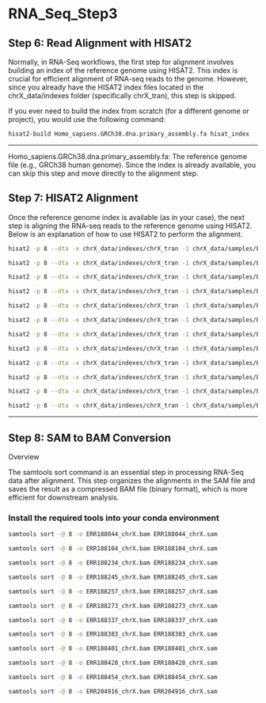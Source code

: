# RNA_Seq_Step3
## Step 6: Read Alignment with HISAT2

Normally, in RNA-Seq workflows, the first step for alignment involves building an index of the reference genome using HISAT2. This index is crucial for efficient alignment of RNA-seq reads to the genome. However, since you already have the HISAT2 index files located in the chrX_data/indexes folder (specifically chrX_tran), this step is skipped.

If you ever need to build the index from scratch (for a different genome or project), you would use the following command:

```bash
hisat2-build Homo_sapiens.GRCh38.dna.primary_assembly.fa hisat_index
```
---
Homo_sapiens.GRCh38.dna.primary_assembly.fa: The reference genome file (e.g., GRCh38 human genome).
Since the index is already available, you can skip this step and move directly to the alignment step.

## Step 7: HISAT2 Alignment
Once the reference genome index is available (as in your case), the next step is aligning the RNA-seq reads to the reference genome using HISAT2. Below is an explanation of how to use HISAT2 to perform the alignment.
```bash
hisat2 -p 8 --dta -x chrX_data/indexes/chrX_tran -1 chrX_data/samples/ERR188044_chrX_1.fastq.gz -2 chrX_data/samples/ERR188044_chrX_2.fastq.gz -S ERR188044_chrX.sam
```
```bash
hisat2 -p 8 --dta -x chrX_data/indexes/chrX_tran -1 chrX_data/samples/ERR188104_chrX_1.fastq.gz -2 chrX_data/samples/ERR188104_chrX_2.fastq.gz -S ERR188104_chrX.sam
```
```bash
hisat2 -p 8 --dta -x chrX_data/indexes/chrX_tran -1 chrX_data/samples/ERR188234_chrX_1.fastq.gz -2 chrX_data/samples/ERR188234_chrX_2.fastq.gz -S ERR188234_chrX.sam
```
```bash
hisat2 -p 8 --dta -x chrX_data/indexes/chrX_tran -1 chrX_data/samples/ERR188245_chrX_1.fastq.gz -2 chrX_data/samples/ERR188245_chrX_2.fastq.gz -S ERR188245_chrX.sam
```
```bash
hisat2 -p 8 --dta -x chrX_data/indexes/chrX_tran -1 chrX_data/samples/ERR188257_chrX_1.fastq.gz -2 chrX_data/samples/ERR188257_chrX_2.fastq.gz -S ERR188257_chrX.sam
```
```bash
hisat2 -p 8 --dta -x chrX_data/indexes/chrX_tran -1 chrX_data/samples/ERR188273_chrX_1.fastq.gz -2 chrX_data/samples/ERR188273_chrX_2.fastq.gz -S ERR188273_chrX.sam
```
```bash
hisat2 -p 8 --dta -x chrX_data/indexes/chrX_tran -1 chrX_data/samples/ERR188337_chrX_1.fastq.gz -2 chrX_data/samples/ERR188337_chrX_2.fastq.gz -S ERR188337_chrX.sam
```
```bash
hisat2 -p 8 --dta -x chrX_data/indexes/chrX_tran -1 chrX_data/samples/ERR188383_chrX_1.fastq.gz -2 chrX_data/samples/ERR188383_chrX_2.fastq.gz -S ERR188383_chrX.sam
```
```bash
hisat2 -p 8 --dta -x chrX_data/indexes/chrX_tran -1 chrX_data/samples/ERR188401_chrX_1.fastq.gz -2 chrX_data/samples/ERR188401_chrX_2.fastq.gz -S ERR188401_chrX.sam
```
```bash
hisat2 -p 8 --dta -x chrX_data/indexes/chrX_tran -1 chrX_data/samples/ERR188428_chrX_1.fastq.gz -2 chrX_data/samples/ERR188428_chrX_2.fastq.gz -S ERR188428_chrX.sam
```
```bash
hisat2 -p 8 --dta -x chrX_data/indexes/chrX_tran -1 chrX_data/samples/ERR188454_chrX_1.fastq.gz -2 chrX_data/samples/ERR188454_chrX_2.fastq.gz -S ERR188454_chrX.sam
```
```bash
hisat2 -p 8 --dta -x chrX_data/indexes/chrX_tran -1 chrX_data/samples/ERR204916_chrX_1.fastq.gz -2 chrX_data/samples/ERR204916_chrX_2.fastq.gz -S ERR204916_chrX.sam
```
---
## Step 8: SAM to BAM Conversion

Overview

The samtools sort command is an essential step in processing RNA-Seq data after alignment. This step organizes the alignments in the SAM file and saves the result as a compressed BAM file (binary format), which is more efficient for downstream analysis.
### Install the required tools into your conda environment

```bash
samtools sort -@ 8 -o ERR188044_chrX.bam ERR188044_chrX.sam
```
```bash
samtools sort -@ 8 -o ERR188104_chrX.bam ERR188104_chrX.sam
```
```bash
samtools sort -@ 8 -o ERR188234_chrX.bam ERR188234_chrX.sam
```
```bash
samtools sort -@ 8 -o ERR188245_chrX.bam ERR188245_chrX.sam
```
```bash
samtools sort -@ 8 -o ERR188257_chrX.bam ERR188257_chrX.sam
```
```bash
samtools sort -@ 8 -o ERR188273_chrX.bam ERR188273_chrX.sam
```
```bash
samtools sort -@ 8 -o ERR188337_chrX.bam ERR188337_chrX.sam
```
```bash
samtools sort -@ 8 -o ERR188383_chrX.bam ERR188383_chrX.sam
```
```bash
samtools sort -@ 8 -o ERR188401_chrX.bam ERR188401_chrX.sam
```
```bash
samtools sort -@ 8 -o ERR188428_chrX.bam ERR188428_chrX.sam
```
```bash
samtools sort -@ 8 -o ERR188454_chrX.bam ERR188454_chrX.sam
```
```bash
samtools sort -@ 8 -o ERR204916_chrX.bam ERR204916_chrX.sam
```

